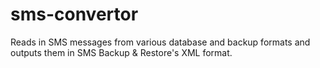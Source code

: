 sms-convertor
=============

Reads in SMS messages from various database and backup formats and outputs them in SMS Backup &amp; Restore's XML format.
